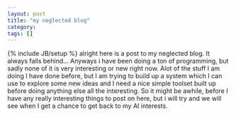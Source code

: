 ```yaml
---
layout: post
title: "my neglected blog"
category:
tags: []
---
```

{% include JB/setup %}
alright here is a post to my neglected blog. It always falls behind... Anyways i have been doing a ton of programming, but sadly none of it is very interesting or new right now. Alot of the stuff I am doing I have done before, but I am trying to build up a system which I can use to explore some new ideas and I need a nice simple toolset built up before doing anything else all the interesting. So it might be awhile, before I have any really interesting things to post on here, but i will try and we will see when I get a chance to get back to my AI interests.